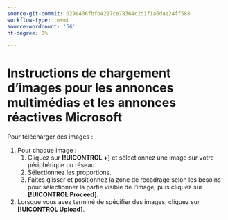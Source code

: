 ```yaml
---
source-git-commit: 029e406fbfb4217ce78364c2d1f1a6dae24ff588
workflow-type: tm+mt
source-wordcount: '56'
ht-degree: 0%

---
```

# Instructions de chargement d’images pour les annonces multimédias et les annonces réactives Microsoft

<!-- Only part of the "Image" field description -->

Pour télécharger des images :

1. Pour chaque image :
   1. Cliquez sur **[!UICONTROL +]** et sélectionnez une image sur votre périphérique ou réseau.
   1. Sélectionnez les proportions.
   1. Faites glisser et positionnez la zone de recadrage selon les besoins pour sélectionner la partie visible de l’image, puis cliquez sur **[!UICONTROL Proceed]**.
1. Lorsque vous avez terminé de spécifier des images, cliquez sur **[!UICONTROL Upload]**.
